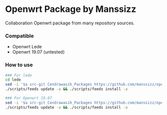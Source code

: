 # Openwrt Package by Manssizz
Collaboration Openwrt package from many repository sources.

### Compatible
- Openwrt Lede
- Openwrt 19.07 (untested)

### How to use
```bash
### For lede
cd lede
sed -i '$a src-git Cendrawasih_Packages https://github.com/manssizz/openwrt-packages.git' feeds.conf.default
./scripts/feeds update -a && ./scripts/feeds install -a

### For Openwrt 19.07
sed -i '$a src-git Cendrawasih_Packages https://github.com/manssizz/openwrt-packages.git' feeds.conf.default
./scripts/feeds update -a && ./scripts/feeds install -a
```